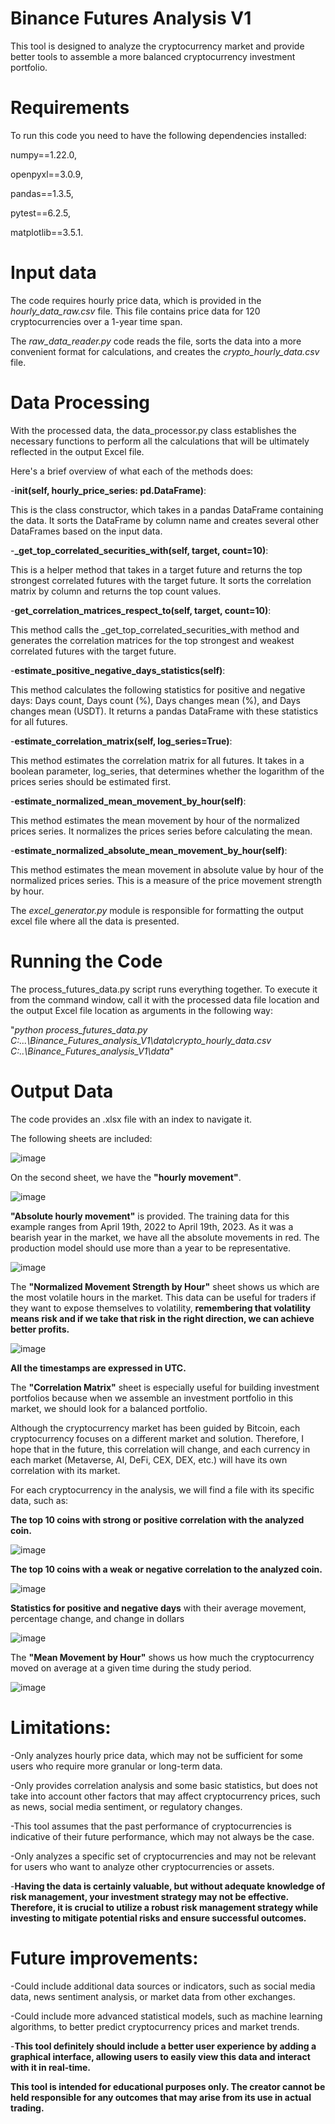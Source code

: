 # Binance Futures Analysis V1

This tool is designed to analyze the cryptocurrency market and provide better tools to assemble a more balanced cryptocurrency investment portfolio.

# Requirements

To run this code you need to have the following dependencies installed: 

numpy==1.22.0,  

openpyxl==3.0.9, 

pandas==1.3.5, 

pytest==6.2.5, 

matplotlib==3.5.1.

# Input data

The code requires hourly price data, which is provided in the *_hourly_data_raw.csv_* file. This file contains price data for 120 cryptocurrencies over a 1-year time span.

The *_raw_data_reader.py_* code reads the file, sorts the data into a more convenient format for calculations, and creates the *_crypto_hourly_data.csv_* file.

# Data Processing

With the processed data, the data_processor.py class establishes the necessary functions to perform all the calculations that will be ultimately reflected in the output Excel file.

Here's a brief overview of what each of the methods does:

-**__init__(self, hourly_price_series: pd.DataFrame)**: 

This is the class constructor, which takes in a pandas DataFrame containing the data. It sorts the DataFrame by column name and creates several other DataFrames based on the input data.

-**_get_top_correlated_securities_with(self, target, count=10)**: 

This is a helper method that takes in a target future and returns the top strongest correlated futures with the target future. It sorts the correlation matrix by column and returns the top count values.

-**get_correlation_matrices_respect_to(self, target, count=10)**: 

This method calls the _get_top_correlated_securities_with method and generates the correlation matrices for the top strongest and weakest correlated futures with the target future.

-**estimate_positive_negative_days_statistics(self)**: 

This method calculates the following statistics for positive and negative days: Days count, Days count (%), Days changes mean (%), and Days changes mean (USDT). It returns a pandas DataFrame with these statistics for all futures.

-**estimate_correlation_matrix(self, log_series=True)**: 

This method estimates the correlation matrix for all futures. It takes in a boolean parameter, log_series, that determines whether the logarithm of the prices series should be estimated first.

-**estimate_normalized_mean_movement_by_hour(self)**: 

This method estimates the mean movement by hour of the normalized prices series. It normalizes the prices series before calculating the mean.

-**estimate_normalized_absolute_mean_movement_by_hour(self)**: 

This method estimates the mean movement in absolute value by hour of the normalized prices series. This is a measure of the price movement strength by hour.

The *_excel_generator.py_* module is responsible for formatting the output excel file where all the data is presented.

# Running the Code

The process_futures_data.py script runs everything together. To execute it from the command window, call it with the processed data file location and the output Excel file location as arguments in the following way:

"*_python process_futures_data.py C:\...\Binance_Futures_analysis_V1\data\crypto_hourly_data.csv C:\..\Binance_Futures_analysis_V1\data_*"

# Output Data

The code provides an .xlsx file with an index to navigate it. 

The following sheets are included:

![image](https://user-images.githubusercontent.com/62271657/233517973-982161e3-9d37-471c-978d-29c15d7bc113.png)

On the second sheet, we have the **"hourly movement"**.

![image](https://user-images.githubusercontent.com/62271657/233518121-10c84e77-14c9-4644-84ba-f6741a35de41.png)

**"Absolute hourly movement"** is provided. The training data for this example ranges from April 19th, 2022 to April 19th, 2023. As it was a bearish year in the market, we have all the absolute movements in red. The production model should use more than a year to be representative.

![image](https://user-images.githubusercontent.com/62271657/233518323-02de6de1-394e-461c-97d7-11d18489ef6e.png)

The **"Normalized Movement Strength by Hour"** sheet shows us which are the most volatile hours in the market. This data can be useful for traders if they want to expose themselves to volatility, **remembering that volatility means risk and if we take that risk in the right direction, we can achieve better profits.**

![image](https://user-images.githubusercontent.com/62271657/233518550-54ee2ec1-e1fa-48fc-8568-c0ba5ee7013c.png)

**All the timestamps are expressed in UTC.**

The **"Correlation Matrix"** sheet is especially useful for building investment portfolios because when we assemble an investment portfolio in this market, we should look for a balanced portfolio. 

Although the cryptocurrency market has been guided by Bitcoin, each cryptocurrency focuses on a different market and solution. Therefore, I hope that in the future, this correlation will change, and each currency in each market (Metaverse, AI, DeFi, CEX, DEX, etc.) will have its own correlation with its market.

For each cryptocurrency in the analysis, we will find a file with its specific data, such as:

**The top 10 coins with strong or positive correlation with the analyzed coin.**

![image](https://user-images.githubusercontent.com/62271657/233519064-63c793ef-dd98-4e29-9f2d-b60c2b796c05.png)

**The top 10 coins with a weak or negative correlation to the analyzed coin.**

![image](https://user-images.githubusercontent.com/62271657/233519338-58048db5-cfe3-48a0-ab2c-e116cf30a80d.png)

**Statistics for positive and negative days** with their average movement, percentage change, and change in dollars

![image](https://user-images.githubusercontent.com/62271657/233519488-3f6551cb-9dca-4f24-85e5-745f8593805d.png)

The **"Mean Movement by Hour"** shows us how much the cryptocurrency moved on average at a given time during the study period.

![image](https://user-images.githubusercontent.com/62271657/233519620-2605c1a8-dc12-41e0-935a-6793db0e0db3.png)

# Limitations:

-Only analyzes hourly price data, which may not be sufficient for some users who require more granular or long-term data.

-Only provides correlation analysis and some basic statistics, but does not take into account other factors that may affect cryptocurrency prices, such as news, social media sentiment, or regulatory changes.

-This tool assumes that the past performance of cryptocurrencies is indicative of their future performance, which may not always be the case.

-Only analyzes a specific set of cryptocurrencies and may not be relevant for users who want to analyze other cryptocurrencies or assets.

-**Having the data is certainly valuable, but without adequate knowledge of risk management, your investment strategy may not be effective. Therefore, it is crucial to utilize a robust risk management strategy while investing to mitigate potential risks and ensure successful outcomes.**

# Future improvements:

-Could include additional data sources or indicators, such as social media data, news sentiment analysis, or market data from other exchanges.

-Could include more advanced statistical models, such as machine learning algorithms, to better predict cryptocurrency prices and market trends.

-**This tool definitely should include a better user experience by adding a graphical interface, allowing users to easily view this data and interact with it in real-time.**


**This tool is intended for educational purposes only. The creator cannot be held responsible for any outcomes that may arise from its use in actual trading.**
